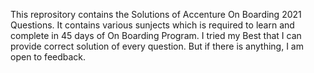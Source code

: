 This reprository contains the Solutions of Accenture On Boarding 2021 Questions. It contains various sunjects which is required to learn and complete in 45 days of On Boarding Program. I tried my Best that I can provide correct solution of every question. But if there is anything, I am open to feedback.

